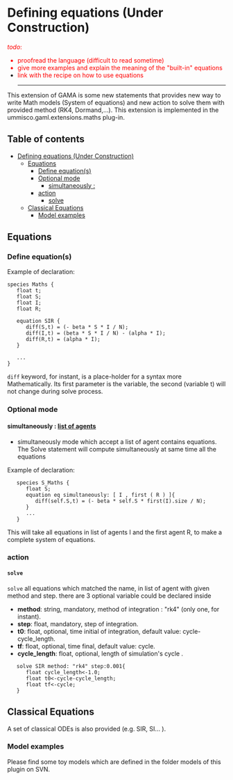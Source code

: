 
# Defining equations (Under Construction)
<font color='red'><i>todo</i>:<br>
<ul><li>proofread the language (difficult to read sometime)<br>
</li><li>give more examples and explain the meaning of the "built-in" equations<br>
</li><li>link with the recipe on how to use equations<br>
</font>
<hr /></li></ul>

This extension of GAMA is some new statements that provides new way to write Math models (System of equations) and new action to solve them with provided method (RK4, Dormand,...). This extension is implemented in the ummisco.gaml.extensions.maths plug-in.


## Table of contents 

* [Defining equations (Under Construction)](#defining-equations-under-construction)
	* [Equations](#equations)
		* [Define equation(s)](#define-equations)
		* [Optional mode](#optional-mode)
			* [simultaneously : ](#simultaneously--)
		* [action](#action)
			* [solve](#solve)
	* [Classical Equations](#classical-equations)
		* [Model examples](#model-examples)




## Equations

### Define equation(s)

Example of declaration:
```
species Maths {
   float t;
   float S;
   float I;
   float R;

   equation SIR { 
      diff(S,t) = (- beta * S * I / N);
      diff(I,t) = (beta * S * I / N) - (alpha * I);
      diff(R,t) = (alpha * I);
   }

   ...
}   
```

`diff` keyword, for instant, is a place-holder for a syntax more Mathematically. Its first parameter is the variable, the second (variable t) will not change during solve process.

### Optional mode
#### simultaneously : [list of agents ]()
* simultaneously mode which accept a list of agent contains equations. The Solve statement will compute simultaneously at same time all the equations

Example of declaration:
```
   species S_Maths {
      float S;
      equation eq simultaneously: [ I , first ( R ) ]{ 
         diff(self.S,t) = (- beta * self.S * first(I).size / N);
      }
      ...
   }   
```

This will take all equations in list of agents I and the first agent R, to make a complete system of equations.

### action

#### `solve`
`solve` all equations which matched the name, in list of agent with given method and step. there are 3 optional variable could be declared inside
* **method**: string, mandatory, method of integration : "rk4" (only one, for instant).
* **step**: float, mandatory, step of integration.
* **t0**: float, optional, time initial of integration, default value: cycle-cycle\_length.
* **tf**: float, optional, time final, default value: cycle.
* **cycle\_length**: float, optional, length of simulation's cycle .

```
   solve SIR method: "rk4" step:0.001{ 
      float cycle_length<-1.0;
      float t0<-cycle-cycle_length;
      float tf<-cycle;    	
   }
```


## Classical Equations

A set of classical ODEs is also provided (e.g. SIR, SI... ).

### Model examples
Please find some toy models which are defined in the folder models of this plugin on SVN.
